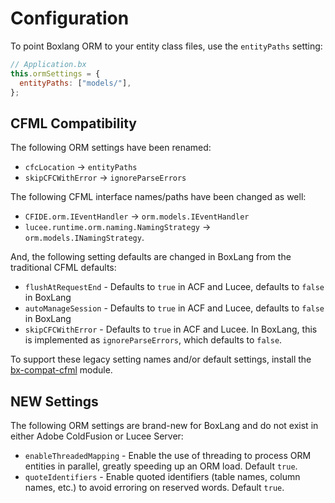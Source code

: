 # Configuration

To point Boxlang ORM to your entity class files, use the `entityPaths` setting:

```js
// Application.bx
this.ormSettings = {
  entityPaths: ["models/"],
};
```

## CFML Compatibility

The following ORM settings have been renamed:

* `cfcLocation` -> `entityPaths`
* `skipCFCWithError` -> `ignoreParseErrors`

The following CFML interface names/paths have been changed as well:

* `CFIDE.orm.IEventHandler` ->  `orm.models.IEventHandler`
* `lucee.runtime.orm.naming.NamingStrategy` ->  `orm.models.INamingStrategy`.

And, the following setting defaults are changed in BoxLang from the traditional CFML defaults:

* `flushAtRequestEnd` - Defaults to `true` in ACF and Lucee, defaults to `false` in BoxLang
* `autoManageSession` - Defaults to `true` in ACF and Lucee, defaults to `false` in BoxLang
* `skipCFCWithError` - Defaults to `true` in ACF and Lucee. In BoxLang, this is implemented as `ignoreParseErrors`, which defaults to `false`.

To support these legacy setting names and/or default settings, install the [bx-compat-cfml](https://forgebox.io/view/bx-compat-cfml) module.

## NEW Settings

The following ORM settings are brand-new for BoxLang and do not exist in either Adobe ColdFusion or Lucee Server:

* `enableThreadedMapping` - Enable the use of threading to process ORM entities in parallel, greatly speeding up an ORM load. Default `true`.
* `quoteIdentifiers` - Enable quoted identifiers (table names, column names, etc.) to avoid erroring on reserved words. Default `true`.
